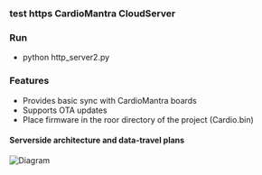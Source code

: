 ### test https CardioMantra CloudServer
### Run 
 * python http_server2.py
### Features
 * Provides basic sync with CardioMantra boards
 * Supports OTA updates
  * Place firmware in the roor directory of the project (Cardio.bin)

#### Serverside architecture and data-travel plans

![Diagram](/Users/vsamotaiev/PedroDeParkes/CardioMantra/CloudServer/images/ServerSide.png)
